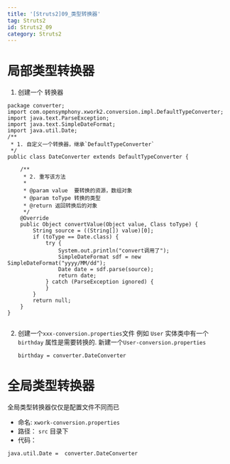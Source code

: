 ```yaml
---
title: '[Struts2]09_类型转换器'
tag: Struts2
id: Struts2_09
category: Struts2
---
```



# 局部类型转换器
1. 创建一个 转换器

```
package converter;
import com.opensymphony.xwork2.conversion.impl.DefaultTypeConverter;
import java.text.ParseException;
import java.text.SimpleDateFormat;
import java.util.Date;
/**
 * 1. 自定义一个转换器，继承`DefaultTypeConverter`
 */
public class DateConverter extends DefaultTypeConverter {

    /**
     * 2. 重写该方法
     *
     * @param value  要转换的资源，数组对象
     * @param toType 转换的类型
     * @return 返回转换后的对象
     */
    @Override
    public Object convertValue(Object value, Class toType) {
        String source = ((String[]) value)[0];
        if (toType == Date.class) {
            try {
                System.out.println("convert调用了");
                SimpleDateFormat sdf = new SimpleDateFormat("yyyy/MM/dd");
                Date date = sdf.parse(source);
                return date;
            } catch (ParseException ignored) {
            }
        }
        return null;
    }
}


```

2. 创建一个`xxx-conversion.properties`文件
    例如 `User` 实体类中有一个 `birthday` 属性是需要转换的.
    新建一个`User-conversion.properties`

    ```
    birthday = converter.DateConverter
    ```

# 全局类型转换器
全局类型转换器仅仅是配置文件不同而已

- 命名:  `xwork-conversion.properties`
- 路径：  `src` 目录下
- 代码： 

```
java.util.Date =  converter.DateConverter
``` 